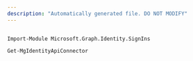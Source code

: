 ```yaml
---
description: "Automatically generated file. DO NOT MODIFY"
---
```


```powershellv1

Import-Module Microsoft.Graph.Identity.SignIns

Get-MgIdentityApiConnector

```